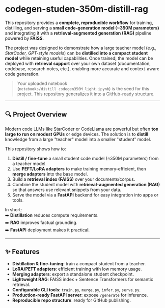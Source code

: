 # codegen-studen-350m-distill-rag

This repository provides a **complete, reproducible workflow** for training, distilling, and serving a **small code-generation model (~350M parameters)** and integrating it with a **retrieval-augmented generation (RAG)** pipeline powered by **FAISS**.  

The project was designed to demonstrate how a large teacher model (e.g., *StarCoder, GPT-style models*) can be **distilled into a compact student model** while retaining useful capabilities. Once trained, the model can be deployed with **retrieval support** over your own dataset (documentation, codebase, research notes, etc.), enabling more accurate and context-aware code generation.

> Your uploaded notebook (`notebooks/distill_codegen350M_light.ipynb`) is the seed for this project. This repository generalizes it into a GitHub-ready structure.

---

## 🔍 Project Overview

Modern code LLMs like StarCoder or CodeLlama are powerful but often **too large to run on modest GPUs** or edge devices. The solution is to **distill** knowledge from a large "teacher" model into a smaller "student" model.  

This repository shows how to:
1. **Distill / fine-tune** a small student code model (≈350M parameters) from a teacher model.
2. Use **PEFT/LoRA adapters** to make training memory-efficient, then **merge adapters** into the base model.
3. Build a **retrieval index (FAISS)** over your documents/corpus.
4. Combine the student model with **retrieval-augmented generation (RAG)** so that answers use relevant snippets from your data.
5. Serve the model via a **FastAPI** backend for easy integration into apps or tools.

In short:  
➡️ **Distillation** reduces compute requirements.  
➡️ **RAG** improves factual grounding.  
➡️ **FastAPI** deployment makes it practical.  

---

## ✨ Features

- **Distillation & fine-tuning**: train a compact student from a teacher.
- **LoRA/PEFT adapters**: efficient training with low memory usage.
- **Merging adapters**: export a standalone student checkpoint.
- **Lightweight RAG**: FAISS index + Sentence Transformers for semantic retrieval.
- **Configurable CLI tools**: `train.py`, `merge.py`, `infer.py`, `serve.py`.
- **Production-ready FastAPI server**: expose `/generate` for inference.
- **Reproducible repo structure**: ready for GitHub publishing.



